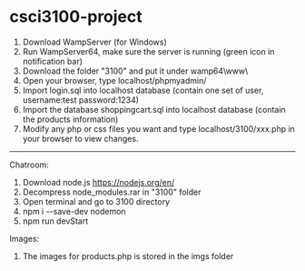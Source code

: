 # csci3100-project

1. Download WampServer (for Windows)
2. Run WampServer64, make sure the server is running (green icon in notification bar)
3. Download the folder "3100" and put it under wamp64\www\
4. Open your browser, type localhost/phpmyadmin/
5. Import login.sql into localhost database (contain one set of user, username:test password:1234)
6. Import the database shoppingcart.sql into localhost database (contain the products information)
6. Modify any php or css files you want and type localhost/3100/xxx.php in your browser to view changes. 
----------------------------------------------------------
Chatroom: 
1. Download node.js https://nodejs.org/en/
2. Decompress node_modules.rar in "3100" folder
3. Open terminal and go to 3100 directory
4. npm i --save-dev nodemon
5. npm run devStart 

Images:
1. The images for products.php is stored in the imgs folder
